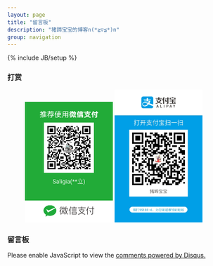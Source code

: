 ```yaml
---
layout: page
title: "留言板"
description: "猪蹄宝宝的博客n(*≧▽≦*)n"
group: navigation
---
```

{% include JB/setup %}

### 打赏
<figure class="half">
     <img src="/images/donate/微信.png" width="200px" />
     <img src="/images/donate/支付鸨.jpg" width="200px" />
</figure>

### 留言板
<div id="disqus_thread"></div>
<script>

/**
*  RECOMMENDED CONFIGURATION VARIABLES: EDIT AND UNCOMMENT THE SECTION BELOW TO INSERT DYNAMIC VALUES FROM YOUR PLATFORM OR CMS.
*  LEARN WHY DEFINING THESE VARIABLES IS IMPORTANT: https://disqus.com/admin/universalcode/#configuration-variables*/
/*
var disqus_config = function () {
this.page.url = PAGE_URL;  // Replace PAGE_URL with your page's canonical URL variable
this.page.identifier = PAGE_IDENTIFIER; // Replace PAGE_IDENTIFIER with your page's unique identifier variable
};
*/
(function() { // DON'T EDIT BELOW THIS LINE
var d = document, s = d.createElement('script');
s.src = 'https://gadfly3173.disqus.com/embed.js';
s.setAttribute('data-timestamp', +new Date());
(d.head || d.body).appendChild(s);
})();
</script>
<noscript>Please enable JavaScript to view the <a href="https://disqus.com/?ref_noscript">comments powered by Disqus.</a></noscript>
